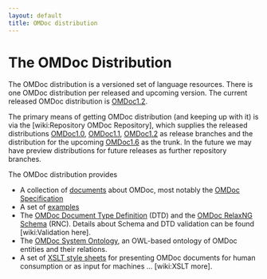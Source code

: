 ```yaml
---
layout: default
title: OMDoc distribution
---
```

# The OMDoc Distribution

The OMDoc distribution is a versioned set of language resources. There is one OMDoc distribution per released and upcoming version. The current released OMDoc distribution is [OMDoc1.2]("https://svn.omdoc.org/repos/omdoc/omdoc-1.2").

The primary means of getting OMDoc distribution (and keeping up with it) is via the [wiki:Repository OMDoc Repository], which supplies the released distributions [OMDoc1.0]("https://svn.omdoc.org/repos/omdoc/omdoc-1.0"), [OMDoc1.1]("https://svn.omdoc.org/repos/omdoc/omdoc-1.1"), [OMDoc1.2]("https://svn.omdoc.org/repos/omdoc/omdoc-1.2") as release branches and the distribution for the upcoming [OMDoc1.6]("https://svn.omdoc.org/repos/omdoc/trunk") as the trunk. In the future we may have preview distributions for future releases as further repository branches. 

The OMDoc distribution provides
* A collection of [documents]("https://trac.omdoc.org/OMDoc/browser/branches/omdoc-1.2/doc") about OMDoc, most notably the [OMDoc Specification]("http://omdoc.org/pubs/omdoc1.2.pdf") 
* A set of [examples]("https://trac.omdoc.org/OMDoc/browser/branches/omdoc-1.2/examples") 
* The [OMDoc Document Type Definition]("https://trac.omdoc.org/OMDoc/browser/branches/omdoc-1.2/dtd") (DTD) and the [OMDoc RelaxNG Schema]("https://trac.omdoc.org/OMDoc/browser/branches/omdoc-1.2/rnc") (RNC). Details about Schema and DTD validation can be found [wiki:Validation here]. 
* The [OMDoc System Ontology]("https://trac.omdoc.org/OMDoc/browser/branches/omdoc-1.2/owl"), an OWL-based ontology of OMDoc entities and their relations. 
* A set of [XSLT style sheets]("https://trac.omdoc.org/OMDoc/browser/branches/omdoc-1.2/xsl") for presenting OMDoc documents for human consumption or as input for machines ... [wiki:XSLT more]. 

